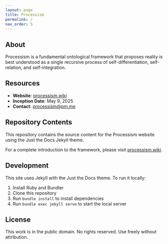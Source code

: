 ```yaml
---
layout: page
title: Processism
permalink: /
nav_order: 5
---
```


## About

Processism is a fundamental ontological framework that proposes reality is best understood as a single recursive process of self-differentiation, self-relation, and self-integration.

## Resources

- **Website**: [processism.wiki](https://processism.wiki)
- **Inception Date**: May 9, 2025
- **Contact**: processism@pm.me

## Repository Contents

This repository contains the source content for the Processism website using the Just the Docs Jekyll theme.

For a complete introduction to the framework, please visit [processism.wiki](https://processism.wiki).

## Development

This site uses Jekyll with the Just the Docs theme. To run it locally:

1. Install Ruby and Bundler
2. Clone this repository
3. Run `bundle install` to install dependencies
4. Run `bundle exec jekyll serve` to start the local server

## License

This work is in the public domain. No rights reserved. Use freely without attribution.
